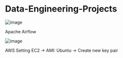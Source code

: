 # Data-Engineering-Projects


![image](https://github.com/YannnnnaY/Data-Engineering-Projects/assets/120424783/7891216d-492a-4cf1-8df1-4a8dd989dc82)


Apache Airflow

![image](https://github.com/YannnnnaY/Data-Engineering-Projects/assets/120424783/7b9f5419-e180-4397-80a2-194e73504ae2)

AWS Setting
EC2 -> AMI: Ubuntu -> Create new key pair

